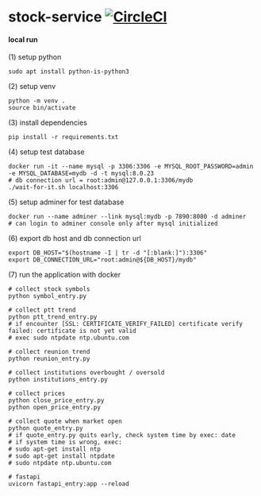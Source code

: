 # stock-service [![CircleCI](https://circleci.com/gh/deersheep330/stock-service.svg?style=shield)](https://app.circleci.com/pipelines/github/deersheep330/stock-service)

#### local run

(1) setup python
```
sudo apt install python-is-python3
```

(2) setup venv
```
python -m venv .
source bin/activate
```

(3) install dependencies
```
pip install -r requirements.txt
```

(4) setup test database
```
docker run -it --name mysql -p 3306:3306 -e MYSQL_ROOT_PASSWORD=admin -e MYSQL_DATABASE=mydb -d -t mysql:8.0.23
# db connection url = root:admin@127.0.0.1:3306/mydb
./wait-for-it.sh localhost:3306
```

(5) setup adminer for test database
```
docker run --name adminer --link mysql:mydb -p 7890:8080 -d adminer
# can login to adminer console only after mysql initialized
```

(6) export db host and db connection url
```
export DB_HOST="$(hostname -I | tr -d "[:blank:]"):3306"
export DB_CONNECTION_URL="root:admin@${DB_HOST}/mydb"
```

(7) run the application with docker
```
# collect stock symbols
python symbol_entry.py

# collect ptt trend
python ptt_trend_entry.py
# if encounter [SSL: CERTIFICATE_VERIFY_FAILED] certificate verify failed: certificate is not yet valid
# exec sudo ntpdate ntp.ubuntu.com

# collect reunion trend
python reunion_entry.py

# collect institutions overbought / oversold
python institutions_entry.py

# collect prices
python close_price_entry.py
python open_price_entry.py

# collect quote when market open
python quote_entry.py
# if quote_entry.py quits early, check system time by exec: date
# if system time is wrong, exec:
# sudo apt-get install ntp
# sudo apt-get install ntpdate
# sudo ntpdate ntp.ubuntu.com

# fastapi
uvicorn fastapi_entry:app --reload
